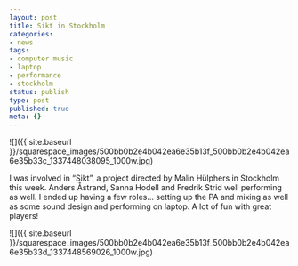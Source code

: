 ```yaml
---
layout: post
title: Sikt in Stockholm
categories:
- news
tags:
- computer music
- laptop
- performance
- stockholm
status: publish
type: post
published: true
meta: {}
---
```


![]({{ site.baseurl }}/squarespace_images/500bb0b2e4b042ea6e35b13f_500bb0b2e4b042ea6e35b33c_1337448038095_1000w.jpg)

I was involved in “Sikt”, a project directed by Malin Hülphers in Stockholm this week. Anders Åstrand, Sanna Hodell and Fredrik Strid well performing as well. I ended up having a few roles… setting up the PA and mixing as well as some sound design and performing on laptop. A lot of fun with great players!

![]({{ site.baseurl }}/squarespace_images/500bb0b2e4b042ea6e35b13f_500bb0b2e4b042ea6e35b33d_1337448569026_1000w.jpg)
